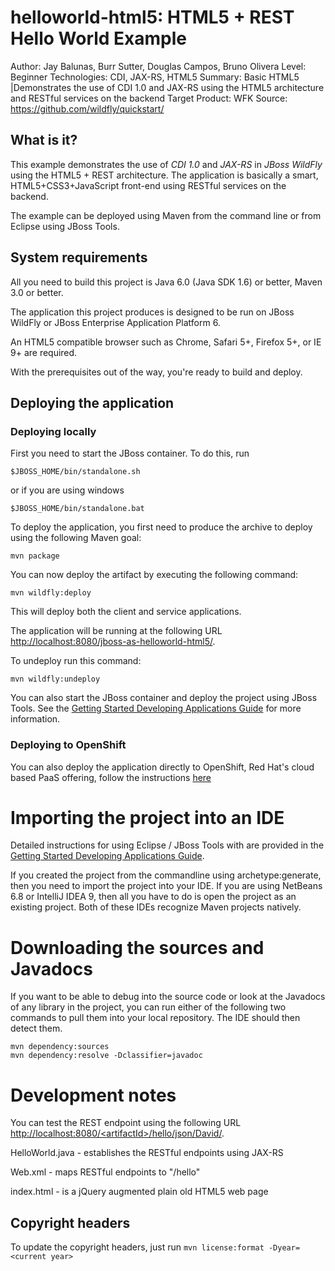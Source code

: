 helloworld-html5: HTML5 + REST Hello World Example
===================
Author: Jay Balunas, Burr Sutter, Douglas Campos, Bruno Olivera
Level: Beginner
Technologies: CDI, JAX-RS, HTML5
Summary: Basic HTML5 |Demonstrates the use of CDI 1.0 and JAX-RS using the HTML5 architecture and RESTful services on the backend
Target Product: WFK
Source: <https://github.com/wildfly/quickstart/>

What is it?
-----------

This example demonstrates the use of *CDI 1.0* and *JAX-RS* in *JBoss WildFly* using the HTML5 + REST architecture.
The application is basically a smart, HTML5+CSS3+JavaScript front-end using RESTful services on the backend.

The example can be deployed using Maven from the command line or from Eclipse using JBoss Tools.

System requirements
-------------------

All you need to build this project is Java 6.0 (Java SDK 1.6) or better, Maven
3.0 or better.

The application this project produces is designed to be run on JBoss WildFly or JBoss Enterprise Application Platform 6.

An HTML5 compatible browser such as Chrome, Safari 5+, Firefox 5+, or IE 9+ are
required.

With the prerequisites out of the way, you're ready to build and deploy.

Deploying the application
-------------------------

### Deploying locally

First you need to start the JBoss container. To do this, run

    $JBOSS_HOME/bin/standalone.sh

or if you are using windows

    $JBOSS_HOME/bin/standalone.bat

To deploy the application, you first need to produce the archive to deploy using
the following Maven goal:

    mvn package

You can now deploy the artifact by executing the following command:

    mvn wildfly:deploy

This will deploy both the client and service applications.

The application will be running at the following URL <http://localhost:8080/jboss-as-helloworld-html5/>.

To undeploy run this command:

    mvn wildfly:undeploy

You can also start the JBoss container and deploy the project using JBoss Tools. See the
<a href="http://www.jboss.org/jdf/quickstarts/jboss-as-quickstart/guide/Introduction/" title="Getting Started Developing Applications Guide">Getting Started Developing Applications Guide</a>
for more information.

### Deploying to OpenShift

You can also deploy the application directly to OpenShift, Red Hat's cloud based PaaS offering, follow the instructions [here](https://community.jboss.org/wiki/DeployingHTML5ApplicationsToOpenshift)

Importing the project into an IDE
=================================

Detailed instructions for using Eclipse / JBoss Tools with are provided in the
<a href="http://www.jboss.org/jdf/quickstarts/jboss-as-quickstart/guide/Introduction/" title="Getting Started Developing Applications Guide">Getting Started Developing Applications Guide</a>.

If you created the project from the commandline using archetype:generate, then
you need to import the project into your IDE. If you are using NetBeans 6.8 or
IntelliJ IDEA 9, then all you have to do is open the project as an existing
project. Both of these IDEs recognize Maven projects natively.

Downloading the sources and Javadocs
====================================

If you want to be able to debug into the source code or look at the Javadocs
of any library in the project, you can run either of the following two
commands to pull them into your local repository. The IDE should then detect
them.

    mvn dependency:sources
    mvn dependency:resolve -Dclassifier=javadoc

Development notes
=================

You can test the REST endpoint using the following URL
[http://localhost:8080/\<artifactId>/hello/json/David/]("http://localhost:8080/<artifactId>/hello/json/David/").

HelloWorld.java - establishes the RESTful endpoints using JAX-RS

Web.xml - maps RESTful endpoints to "/hello"

index.html - is a jQuery augmented plain old HTML5 web page

Copyright headers
-----------------

To update the copyright headers, just run `mvn license:format -Dyear=<current year>`


